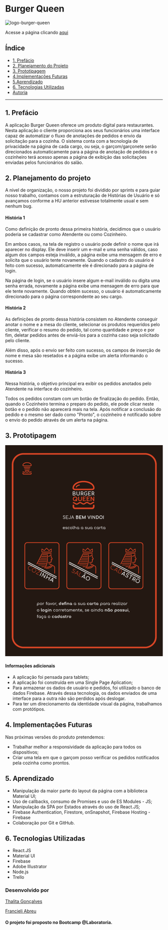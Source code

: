 # Burger Queen

![logo-burger-queen](https://user-images.githubusercontent.com/61169584/90281151-82aff980-de42-11ea-8ac5-b63345b5abd0.png)

Acesse a página clicando [aqui](https://burger-queen-a7469.web.app/)

## Índice

* [1. Prefácio](#1-prefácio)
* [2. Planejamento do Projeto](#2-planejamento-do-projeto)
* [3. Prototipagem](#3-prototipagem)
* [4.Implementações Futuras](#4-Implementacoes-futuras)
* [5.Aprendizado](#5-aprendizado)
* [6. Tecnologias Utilizadas](#6-tecnologias-utilizadas)
* [Autoria](#autoria)

***

## 1. Prefácio

A aplicação Burger Queen oferece um produto digital para restaurantes. Nesta aplicação o cliente proporciona aos seus funcionários uma interface capaz de automatizar o fluxo de anotações de pedidos e envio da solicitação para a cozinha. O sistema conta com a tecnologia de privacidade na página de cada cargo, ou seja, o garçom/garçonete serão direcionados automaticamente para a página de anotação de pedidos e o cozinheiro terá acesso apenas a página de exibição das solicitações enviadas pelos funcionários do salão. 

## 2. Planejamento do projeto

A nível de organização, o nosso projeto foi dividido por sprints e para guiar nosso trabalho, contamos com a estruturação de Histórias de Usuário e só avançamos conforme a HU anterior estivesse totalmente usual e sem nenhum bug.

#### História 1
Como definição de pronto dessa primeira história, decidimos que o usuário poderia se cadastrar como Atendente ou como Cozinheiro.

Em ambos casos, na tela de registro o usuário pode definir o nome que irá aparecer no display.
Ele deve inserir um e-mail e uma senha válidos, caso algum dos campos esteja inválido, a página exibe uma mensagem de erro e solicita que o usuário tente novamente. Quando o cadastro do usuário é feito com sucesso, automaticamente ele é direcionado para a página de login. 

Na página de login, se o usuário insere algum e-mail inválido ou digita uma senha errada, novamente a página exibe uma mensagem de erro para que ele tente novamente. Quando obtém sucesso, o usuário é automaticamente direcionado para o página correspondente ao seu cargo.

#### História 2

As definições de pronto dessa história consistem no Atendente conseguir anotar o nome e a mesa do cliente, selecionar os produtos requeridos pelo cliente, verificar o resumo do pedido, tal como quantidade e preço e por fim, deletar pedidos antes de enviá-los para a cozinha caso seja solicitado pelo cliente. 

Além disso, após o envio ser feito com sucesso, os campos de inserção de nome e mesa são resetados e a página exibe um alerta informando o sucesso.

#### História 3

Nessa história, o objetivo principal era exibir os pedidos anotados pelo Atendente na interface do cozinheiro. 

Todos os pedidos constam com um botão de finalização do pedido. Então, quando o Cozinheiro termina o preparo do pedido, ele pode clicar neste botão e o pedido não aparecerá mais na tela. Após notificar a conclusão do pedido e o mesmo ser dado como "Pronto", o cozinheiro é notificado sobre o envio do pedido através de um alerta na página.

## 3. Prototipagem

![PrototipoHome](/src/assets/home-burger-queen.png)

#### Informações adicionais

* A aplicação foi pensada para tablets;
* A aplicação foi construída em uma Single Page Aplication;
* Para armazenar os dados de usuário e pedidos, foi utilizado o banco de dados Firebase. Através dessa tecnologia, os dados enviados de uma interface para a outra não são perdidos após deslogar. 
* Para ter um direcionamento da identidade visual da página, trabalhamos com protótipos.

## 4. Implementações Futuras

Nas próximas versões do produto pretendemos:

* Trabalhar melhor a responsividade da aplicação para todos os dispositivos;
* Criar uma tela em que o garçom posso verificar os pedidos notificados pela cozinha como prontos.


## 5. Aprendizado

* Manipulação da maior parte do layout da página com a biblioteca Material UI;
* Uso de callbacks, consumo de Promises e uso de ES Modules - JS;
* Manipulação da SPA por Estados através do uso de React.JS;
* Firebase Authentication, Firestore, onSnapshot, Firebase Hosting - Firebase
* Colaboração por Git e GitHub.

## 6. Tecnologias Utilizadas

* React.JS
* Material UI
* Firebase
* Adobe Illustrator
* Node.js
* Trello

### Desenvolvido por

[Thalita Gonçalves](https://github.com/thalitagoncalves/)

[Francieli Abreu](https://github.com/francielisabreu)

#### O projeto foi proposto no Bootcamp @Laboratoria.


